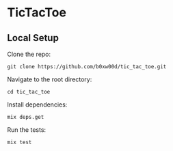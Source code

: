 TicTacToe
=========

## Local Setup
Clone the repo:

`git clone https://github.com/b0xw00d/tic_tac_toe.git`

Navigate to the root directory:

`cd tic_tac_toe`

Install dependencies:

`mix deps.get`

Run the tests:

`mix test`
